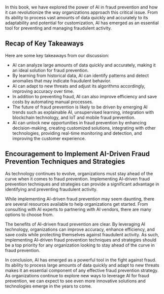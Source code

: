 
In this book, we have explored the power of AI in fraud prevention and how it can revolutionize the way organizations approach this critical issue. From its ability to process vast amounts of data quickly and accurately to its adaptability and potential for customization, AI has emerged as an essential tool for preventing and managing fraudulent activity.

Recap of Key Takeaways
----------------------

Here are some key takeaways from our discussion:

* AI can analyze large amounts of data quickly and accurately, making it an ideal solution for fraud prevention.
* By learning from historical data, AI can identify patterns and detect anomalies that may indicate fraudulent behavior.
* AI can adapt to new threats and adjust its algorithms accordingly, improving accuracy over time.
* In addition to preventing fraud, AI can also improve efficiency and save costs by automating manual processes.
* The future of fraud prevention is likely to be driven by emerging AI trends such as explainable AI, unsupervised learning, integration with blockchain technology, and IoT and mobile fraud prevention.
* AI can unlock new opportunities in fraud prevention by enhancing decision-making, creating customized solutions, integrating with other technologies, providing real-time monitoring and detection, and improving the customer experience.

Encouragement to Implement AI-Driven Fraud Prevention Techniques and Strategies
-------------------------------------------------------------------------------

As technology continues to evolve, organizations must stay ahead of the curve when it comes to fraud prevention. Implementing AI-driven fraud prevention techniques and strategies can provide a significant advantage in identifying and preventing fraudulent activity.

While implementing AI-driven fraud prevention may seem daunting, there are several resources available to help organizations get started. From consulting with AI experts to partnering with AI vendors, there are many options to choose from.

The benefits of AI-driven fraud prevention are clear. By leveraging AI technology, organizations can improve accuracy, enhance efficiency, and save costs while protecting themselves against fraudulent activity. As such, implementing AI-driven fraud prevention techniques and strategies should be a top priority for any organization looking to stay ahead of the curve in fraud prevention.

In conclusion, AI has emerged as a powerful tool in the fight against fraud. Its ability to process large amounts of data quickly and adapt to new threats makes it an essential component of any effective fraud prevention strategy. As organizations continue to explore new ways to leverage AI for fraud prevention, we can expect to see even more innovative solutions and technologies emerge in the years to come.